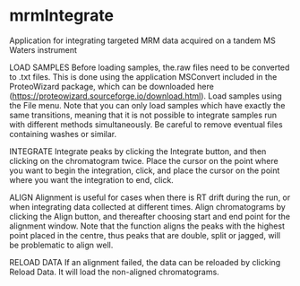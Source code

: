 # mrmIntegrate
Application for integrating targeted MRM data acquired on a tandem MS Waters instrument

LOAD SAMPLES
Before loading samples, the.raw files need to be converted to .txt files. This is done using the application MSConvert included in the ProteoWizard package, which can be downloaded here (https://proteowizard.sourceforge.io/download.html). Load samples using the File menu. Note that you can only load samples which have exactly the same transitions, meaning that it is not possible to integrate samples run with different methods simultaneously. Be careful to remove eventual files containing washes or similar.

INTEGRATE
Integrate peaks by clicking the Integrate button, and then clicking on the chromatogram twice. Place the cursor on the point where you want to begin the integration, click, and place the cursor on the point where you want the integration to end, click.

ALIGN
Alignment is useful for cases when there is RT drift during the run, or when integrating data collected at different times. Align chromatograms by clicking the Align button, and thereafter choosing start and end point for the alignment window. Note that the function aligns the peaks with the highest point placed in the centre, thus peaks that are double, split or jagged, will be problematic to align well.

RELOAD DATA
If an alignment failed, the data can be reloaded by clicking Reload Data. It will load the non-aligned chromatograms.
